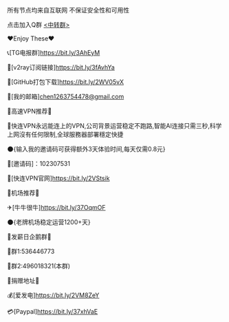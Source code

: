 所有节点均来自互联网 不保证安全性和可用性

点击加入Q群
<a target="_blank" href="https://qm.qq.com/cgi-bin/qm/qr?k=XXCMvdv1HKBGkOniY77Oyun_BCCohYzO&jump_from=webapi"><中转群></a>

♥Enjoy These♥


📞[TG电报群]https://bit.ly/3AhEyM

🔗[v2ray订阅链接]https://bit.ly/3fAvhYa

📄[GitHub打包下载]https://bit.ly/2WV05vX

📧[我的邮箱]chen1263754478@gmail.com


📢高速VPN推荐📢 

🏁快连VPN永远能连上的VPN,公司背景运营稳定不跑路,智能AI连接只需三秒,科学上网沒有任何限制,全球服務器部署穩定快捷

🌑{输入我的邀请码可获得额外3天体验时间,每天仅需0.8元}

🎎[邀请码]：102307531 

🎱[快连VPN官网]https://bit.ly/2VStsik 


📢机场推荐📢

✈[牛牛很牛]https://bit.ly/37OqmOF

🌑{老牌机场稳定运营1200+天}


📢发薪日企鹅群📢

📡群1:536446773

📡群2:496018321(本群)


📢捐赠地址📢

💰[爱发电]https://bit.ly/2VM8ZeY

💳[Paypal]https://bit.ly/37xhVaE

